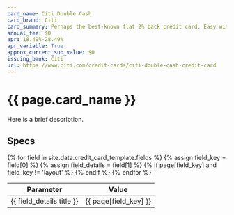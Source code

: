 ```yaml
---
card_name: Citi Double Cash
card_brand: Citi
card_summary: Perhaps the best-known flat 2% back credit card. Easy with few perks.
annual_fee: $0
apr: 18.49%-28.49%
apr_variable: True
approx_current_sub_value: $0
issuing_bank: Citi
url: https://www.citi.com/credit-cards/citi-double-cash-credit-card
---
```


<h1>{{ page.card_name }}</h1>

Here is a brief description.

## Specs

<table>
  <thead>
    <tr>
      <th>Parameter</th>
      <th>Value</th>
    </tr>
  </thead>
  <tbody>
    {% for field in site.data.credit_card_template.fields %}
    {% assign field_key = field[0] %}
    {% assign field_details = field[1] %}
    {% if page[field_key] and field_key != 'layout' %}
    <tr>
      <td>{{ field_details.title }}</td>
      <td>{{ page[field_key] }}</td>
    </tr>
    {% endif %}
    {% endfor %}
  </tbody>
</table>
